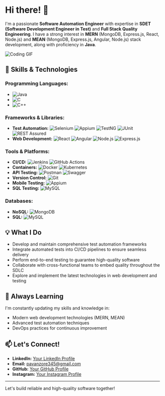 # Hi there! 👋

I'm a passionate **Software Automation Engineer** with expertise in **SDET (Software Development Engineer in Test)** and **Full Stack Quality Engineering**. I have a strong interest in **MERN** (MongoDB, Express.js, React, Node.js) and **MEAN** (MongoDB, Express.js, Angular, Node.js) stack development, along with proficiency in **Java**.

![Coding GIF](https://media.giphy.com/media/Ll22OhMLAlVDb8UQWe/giphy.gif)

## 🚀 Skills & Technologies

### Programming Languages:
- ![Java](https://img.shields.io/badge/Java-ED8B00?style=for-the-badge&logo=java&logoColor=white)
- ![C](https://img.shields.io/badge/C-A8B9CC?style=for-the-badge&logo=c&logoColor=white)
- ![C++](https://img.shields.io/badge/C++-00599C?style=for-the-badge&logo=cplusplus&logoColor=white)

### Frameworks & Libraries:
- **Test Automation:** ![Selenium](https://img.shields.io/badge/Selenium-43B02A?style=for-the-badge&logo=selenium&logoColor=white)  ![Appium](https://img.shields.io/badge/Appium-3DDC84?style=for-the-badge&logo=appium&logoColor=white) ![TestNG](https://img.shields.io/badge/TestNG-FF8300?style=for-the-badge&logo=TestNG&logoColor=white) ![JUnit](https://img.shields.io/badge/JUnit-25A162?style=for-the-badge&logo=junit5&logoColor=white) ![REST Assured](https://img.shields.io/badge/REST_Assured-08594E?style=for-the-badge&logo=rest-assured&logoColor=white)
- **Web Development:** ![React](https://img.shields.io/badge/React-20232A?style=for-the-badge&logo=react&logoColor=61DAFB) ![Angular](https://img.shields.io/badge/Angular-DD0031?style=for-the-badge&logo=angular&logoColor=white) ![Node.js](https://img.shields.io/badge/Node.js-43853D?style=for-the-badge&logo=node-dot-js&logoColor=white) ![Express.js](https://img.shields.io/badge/Express.js-404D59?style=for-the-badge&logo=express&logoColor=white)

### Tools & Platforms:
- **CI/CD:** ![Jenkins](https://img.shields.io/badge/Jenkins-D24939?style=for-the-badge&logo=jenkins&logoColor=white) ![GitHub Actions](https://img.shields.io/badge/GitHub_Actions-2088FF?style=for-the-badge&logo=github-actions&logoColor=white)
- **Containers:** ![Docker](https://img.shields.io/badge/Docker-2496ED?style=for-the-badge&logo=docker&logoColor=white) ![Kubernetes](https://img.shields.io/badge/Kubernetes-326CE5?style=for-the-badge&logo=kubernetes&logoColor=white)
- **API Testing:** ![Postman](https://img.shields.io/badge/Postman-FF6C37?style=for-the-badge&logo=postman&logoColor=white) ![Swagger](https://img.shields.io/badge/Swagger-85EA2D?style=for-the-badge&logo=swagger&logoColor=black)
- **Version Control:** ![Git](https://img.shields.io/badge/Git-F05032?style=for-the-badge&logo=git&logoColor=white)
- **Mobile Testing:** ![Appium](https://img.shields.io/badge/Appium-3DDC84?style=for-the-badge&logo=appium&logoColor=white)
- **SQL Testing:** ![MySQL](https://img.shields.io/badge/MySQL-4479A1?style=for-the-badge&logo=mysql&logoColor=white) 

### Databases:
- **NoSQL:** ![MongoDB](https://img.shields.io/badge/MongoDB-47A248?style=for-the-badge&logo=mongodb&logoColor=white)
- **SQL:** ![MySQL](https://img.shields.io/badge/MySQL-4479A1?style=for-the-badge&logo=mysql&logoColor=white) 

## 💡 What I Do

- Develop and maintain comprehensive test automation frameworks
- Integrate automated tests into CI/CD pipelines to ensure seamless delivery
- Perform end-to-end testing to guarantee high-quality software
- Collaborate with cross-functional teams to embed quality throughout the SDLC
- Explore and implement the latest technologies in web development and testing

## 🌱 Always Learning

I'm constantly updating my skills and knowledge in:
- Modern web development technologies (MERN, MEAN)
- Advanced test automation techniques
- DevOps practices for continuous improvement

## 📫 Let's Connect!

- **LinkedIn:** [Your LinkedIn Profile](https://www.linkedin.com/in/pavan-zore-aa49021a5/)
- **Email:** pavanzore345@gmail.com
- **GitHub:** [Your GitHub Profile](https://github.com/pa1zore)
- **Instagram:** [Your Instagram Profile](https://www.instagram.com/pa1zore/)

---

Let's build reliable and high-quality software together!
